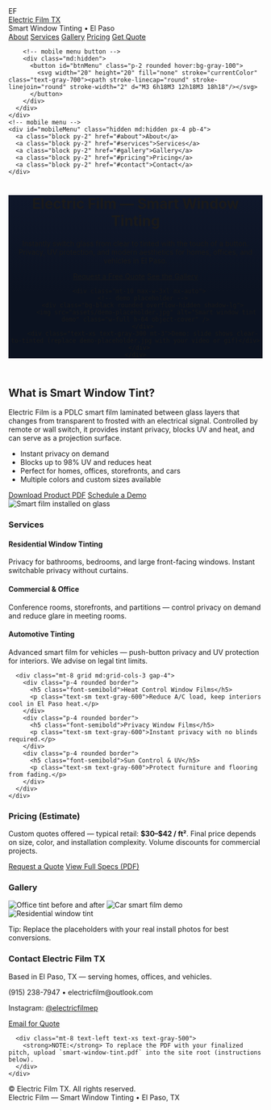 <!DOCTYPE html>
<html lang="en">
<head>
  <meta charset="utf-8" />
  <meta name="viewport" content="width=device-width,initial-scale=1" />
  <title>Electric Film TX — Smart Window Tinting</title>
  <meta name="description" content="Electric Film TX provides smart window tinting for homes, offices, and vehicles in El Paso. Switch glass from clear to tinted with a remote — privacy, UV protection, and energy savings." />
  <script src="https://cdn.tailwindcss.com"></script>
  <style>
    /* small helper for hero background */
    .hero-bg { background: linear-gradient(180deg, #0f172a 0%, #0b1220 60%); }
  </style>
</head>
<body class="antialiased text-gray-800 bg-gray-50">

  <!-- NAV -->
  <nav class="bg-white shadow fixed w-full z-30">
    <div class="max-w-6xl mx-auto px-4">
      <div class="flex justify-between items-center py-4">
        <div class="flex items-center space-x-3">
          <div class="w-10 h-10 rounded-md bg-blue-600 flex items-center justify-center text-white font-bold">EF</div>
          <div>
            <a href="/" class="font-bold text-lg text-blue-600">Electric Film TX</a>
            <div class="text-xs text-gray-500">Smart Window Tinting • El Paso</div>
          </div>
        </div>
        <div class="hidden md:flex items-center space-x-6 text-sm">
          <a href="#about" class="hover:text-blue-600">About</a>
          <a href="#services" class="hover:text-blue-600">Services</a>
          <a href="#gallery" class="hover:text-blue-600">Gallery</a>
          <a href="#pricing" class="hover:text-blue-600">Pricing</a>
          <a href="#contact" class="text-white bg-blue-600 px-4 py-2 rounded hover:bg-blue-700">Get Quote</a>
        </div>

        <!-- mobile menu button -->
        <div class="md:hidden">
          <button id="btnMenu" class="p-2 rounded hover:bg-gray-100">
            <svg width="20" height="20" fill="none" stroke="currentColor" class="text-gray-700"><path stroke-linecap="round" stroke-linejoin="round" stroke-width="2" d="M3 6h18M3 12h18M3 18h18"/></svg>
          </button>
        </div>
      </div>
    </div>
    <!-- mobile menu -->
    <div id="mobileMenu" class="hidden md:hidden px-4 pb-4">
      <a class="block py-2" href="#about">About</a>
      <a class="block py-2" href="#services">Services</a>
      <a class="block py-2" href="#gallery">Gallery</a>
      <a class="block py-2" href="#pricing">Pricing</a>
      <a class="block py-2" href="#contact">Contact</a>
    </div>
  </nav>

  <!-- HERO -->
  <header class="hero-bg text-white pt-28 pb-16">
    <div class="max-w-5xl mx-auto px-6 text-center">
      <h1 class="text-4xl md:text-5xl font-extrabold mb-4">Electric Film — Smart Window Tinting</h1>
      <p class="text-lg md:text-xl text-blue-200 max-w-3xl mx-auto">
        Instantly switch glass from clear to tinted with the touch of a button. Privacy, UV protection, and modern aesthetics for homes, offices, and vehicles in El Paso.
      </p>
      <div class="mt-8 flex justify-center gap-4">
        <a href="#contact" class="bg-white text-blue-700 px-6 py-3 rounded shadow font-semibold">Request a Free Quote</a>
        <a href="#gallery" class="border border-white text-white px-6 py-3 rounded hover:bg-white hover:text-blue-700">See the Gallery</a>
      </div>

      <div class="mt-10 max-w-3xl mx-auto">
        <!-- demo placeholder -->
        <div class="bg-black rounded overflow-hidden shadow-lg">
          <img src="assets/demo-placeholder.jpg" alt="Smart window tint demo" class="w-full h-64 object-cover" />
        </div>
        <div class="text-xs text-gray-300 mt-3">Demo: slide shows clear-to-tinted (replace demo-placeholder.jpg with your video or gif)</div>
      </div>
    </div>
  </header>

  <!-- ABOUT -->
  <section id="about" class="py-16">
    <div class="max-w-5xl mx-auto px-6">
      <div class="grid md:grid-cols-2 gap-10 items-center">
        <div>
          <h2 class="text-3xl font-bold mb-3">What is Smart Window Tint?</h2>
          <p class="text-gray-700 mb-4">Electric Film is a PDLC smart film laminated between glass layers that changes from transparent to frosted with an electrical signal. Controlled by remote or wall switch, it provides instant privacy, blocks UV and heat, and can serve as a projection surface.</p>
          <ul class="list-disc list-inside text-gray-700 space-y-2">
            <li>Instant privacy on demand</li>
            <li>Blocks up to 98% UV and reduces heat</li>
            <li>Perfect for homes, offices, storefronts, and cars</li>
            <li>Multiple colors and custom sizes available</li>
          </ul>
          <div class="mt-6 flex gap-3">
            <a href="smart-window-tint.pdf" download class="bg-blue-600 text-white px-4 py-2 rounded">Download Product PDF</a>
            <a href="#contact" class="border border-blue-600 text-blue-600 px-4 py-2 rounded">Schedule a Demo</a>
          </div>
        </div>
        <div>
          <img src="assets/about-placeholder.jpg" alt="Smart film installed on glass" class="rounded shadow-lg object-cover w-full h-72" />
        </div>
      </div>
    </div>
  </section>

  <!-- SERVICES -->
  <section id="services" class="py-16 bg-white">
    <div class="max-w-6xl mx-auto px-6">
      <h3 class="text-2xl font-bold mb-6 text-center">Services</h3>
      <div class="grid md:grid-cols-3 gap-6">
        <div class="p-6 bg-gray-50 rounded shadow">
          <h4 class="font-semibold mb-2">Residential Window Tinting</h4>
          <p class="text-sm text-gray-600">Privacy for bathrooms, bedrooms, and large front-facing windows. Instant switchable privacy without curtains.</p>
        </div>
        <div class="p-6 bg-gray-50 rounded shadow">
          <h4 class="font-semibold mb-2">Commercial & Office</h4>
          <p class="text-sm text-gray-600">Conference rooms, storefronts, and partitions — control privacy on demand and reduce glare in meeting rooms.</p>
        </div>
        <div class="p-6 bg-gray-50 rounded shadow">
          <h4 class="font-semibold mb-2">Automotive Tinting</h4>
          <p class="text-sm text-gray-600">Advanced smart film for vehicles — push-button privacy and UV protection for interiors. We advise on legal tint limits.</p>
        </div>
      </div>

      <div class="mt-8 grid md:grid-cols-3 gap-4">
        <div class="p-4 rounded border">
          <h5 class="font-semibold">Heat Control Window Films</h5>
          <p class="text-sm text-gray-600">Reduce A/C load, keep interiors cool in El Paso heat.</p>
        </div>
        <div class="p-4 rounded border">
          <h5 class="font-semibold">Privacy Window Films</h5>
          <p class="text-sm text-gray-600">Instant privacy with no blinds required.</p>
        </div>
        <div class="p-4 rounded border">
          <h5 class="font-semibold">Sun Control & UV</h5>
          <p class="text-sm text-gray-600">Protect furniture and flooring from fading.</p>
        </div>
      </div>
    </div>
  </section>

  <!-- PRICING -->
  <section id="pricing" class="py-12">
    <div class="max-w-4xl mx-auto px-6 text-center">
      <h3 class="text-2xl font-bold mb-4">Pricing (Estimate)</h3>
      <p class="text-gray-700 mb-4">Custom quotes offered — typical retail: <strong>$30–$42 / ft²</strong>. Final price depends on size, color, and installation complexity. Volume discounts for commercial projects.</p>
      <div class="flex justify-center gap-4">
        <a href="#contact" class="bg-blue-600 text-white px-5 py-3 rounded">Request a Quote</a>
        <a href="smart-window-tint.pdf" class="border border-gray-300 px-5 py-3 rounded">View Full Specs (PDF)</a>
      </div>
    </div>
  </section>

  <!-- GALLERY -->
  <section id="gallery" class="py-16 bg-gray-50">
    <div class="max-w-6xl mx-auto px-6">
      <h3 class="text-2xl font-bold mb-6 text-center">Gallery</h3>
      <div class="grid md:grid-cols-3 gap-4">
        <img src="assets/gallery1.jpg" alt="Office tint before and after" class="rounded shadow object-cover h-48 w-full" />
        <img src="assets/gallery2.jpg" alt="Car smart film demo" class="rounded shadow object-cover h-48 w-full" />
        <img src="assets/gallery3.jpg" alt="Residential window tint" class="rounded shadow object-cover h-48 w-full" />
      </div>
      <p class="text-xs text-gray-500 mt-3">Tip: Replace the placeholders with your real install photos for best conversions.</p>
    </div>
  </section>

  <!-- CONTACT -->
  <section id="contact" class="py-16 bg-white">
    <div class="max-w-3xl mx-auto px-6 text-center">
      <h3 class="text-2xl font-bold mb-2">Contact Electric Film TX</h3>
      <p class="mb-4 text-gray-600">Based in El Paso, TX — serving homes, offices, and vehicles.</p>
      <p class="font-semibold">(915) 238-7947 • electricfilm@outlook.com</p>
            <p class="mt-2">Instagram: <a href="https://www.instagram.com/electricfilmep/" class="text-blue-600">@electricfilmep</a></p>
      <div class="mt-6">
        <a href="mailto:electricfilm@outlook.com?subject=Quote%20Request" class="bg-blue-600 text-white px-6 py-3 rounded">Email for Quote</a>
      </div>

      <div class="mt-8 text-left text-xs text-gray-500">
        <strong>NOTE:</strong> To replace the PDF with your finalized pitch, upload `smart-window-tint.pdf` into the site root (instructions below).
      </div>
    </div>
  </section>

  <!-- FOOTER -->
  <footer class="bg-gray-900 text-gray-300 py-6">
    <div class="max-w-6xl mx-auto px-6 text-center">
      <div class="mb-2">&copy; <span id="year"></span> Electric Film TX. All rights reserved.</div>
      <div>Electric Film — Smart Window Tinting • El Paso, TX</div>
    </div>
  </footer>

  <script>
    // simple UI
    document.getElementById('year').textContent = new Date().getFullYear();
    const btn = document.getElementById('btnMenu'), menu = document.getElementById('mobileMenu');
    btn && btn.addEventListener('click', ()=> menu.classList.toggle('hidden'));
  </script>
</body>
</html>
